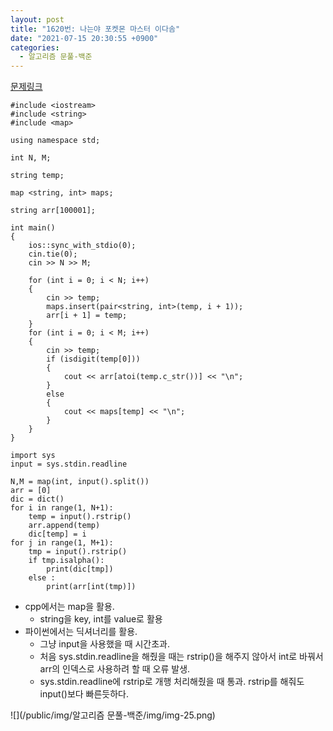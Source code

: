 ```yaml
---
layout: post
title: "1620번: 나는야 포켓몬 마스터 이다솜"
date: "2021-07-15 20:30:55 +0900"
categories:
  - 알고리즘 문풀-백준
---
```

[문제링크](https://www.acmicpc.net/problem/1620)




```False
#include <iostream>
#include <string>
#include <map>

using namespace std;

int N, M;

string temp;

map <string, int> maps;

string arr[100001];

int main()
{
    ios::sync_with_stdio(0);
    cin.tie(0);
    cin >> N >> M;

    for (int i = 0; i < N; i++)
    {
        cin >> temp;
        maps.insert(pair<string, int>(temp, i + 1));
        arr[i + 1] = temp;
    }
    for (int i = 0; i < M; i++)
    {
        cin >> temp;
        if (isdigit(temp[0]))
        {
            cout << arr[atoi(temp.c_str())] << "\n";
        }
        else
        {
            cout << maps[temp] << "\n";
        }
    }
}
```


```False
import sys
input = sys.stdin.readline

N,M = map(int, input().split())
arr = [0]
dic = dict()
for i in range(1, N+1):
    temp = input().rstrip()
    arr.append(temp)
    dic[temp] = i
for j in range(1, M+1):
    tmp = input().rstrip()
    if tmp.isalpha():
        print(dic[tmp])
    else :
        print(arr[int(tmp)])
```

- cpp에서는 map을 활용.
	- string을 key, int를 value로 활용
- 파이썬에서는 딕셔너리를 활용.
	- 그냥 input을 사용했을 때 시간초과.
	- 처음 sys.stdin.readline을 해줬을 때는 rstrip()을
	 해주지 않아서 int로 바꿔서 arr의 인덱스로 사용하려 할
	 때 오류 발생.
	- sys.stdin.readline에 rstrip로 개행 처리해줬을 때 통과.
	 rstrip를 해줘도 input()보다 빠른듯하다.





![](/public/img/알고리즘 문풀-백준/img/img-25.png)

